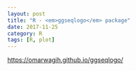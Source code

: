 ```yaml
---
layout: post
title: "R - <em>ggseqlogo</em> package"
date: 2017-11-25
category: R
tags: [R, plot]
---
```


https://omarwagih.github.io/ggseqlogo/



